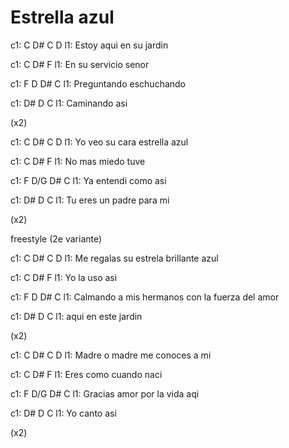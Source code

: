 ---
---

# Estrella azul

c1:   C     D#    C     D
l1: Estoy aqui en su jardin

c1: C         D#     F
l1: En su servicio senor

c1: F     D     D#   C
l1: Preguntando eschuchando

c1: D#  D      C
l1: Caminando asi

(x2)

c1:    C      D#     C       D
l1: Yo veo su cara estrella azul

c1: C        D#    F
l1: No mas miedo tuve

c1: F       D/G     D#    C
l1: Ya entendi    como asi

c1:    D#      D          C
l1: Tu eres un padre para mi

(x2)

freestyle (2e variante)

c1:      C          D#       C       D
l1: Me regalas su estrela brillante azul

c1: C     D#   F
l1: Yo la uso asi

c1:    F              D            D#          C
l1: Calmando a mis hermanos con la fuerza del amor

c1:   D#    D        C
l1: aqui en este jardin

(x2)

c1: C       D#         C       D
l1: Madre o madre me conoces a mi

c1: C          D#       F
l1: Eres como cuando naci

c1: F       D/G         D#    C
l1: Gracias amor por la vida aqi

c1:    D#  D  C
l1: Yo canto asi

(x2)
